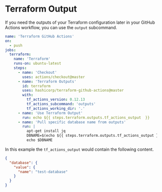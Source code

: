 # Terraform Output

If you need the outputs of your Terraform configuration later in your GitHub Actions workflow, you can use the `output` subcommand.

```yaml
name: 'Terraform GitHub Actions'
on:
  - push
jobs:
  terraform:
    name: 'Terraform'
    runs-on: ubuntu-latest
    steps:
      - name: 'Checkout'
        uses: actions/checkout@master
      - name: 'Terraform Outputs'
        id: terraform
        uses: hashicorp/terraform-github-actions@master
        with:
          tf_actions_version: 0.12.13
          tf_actions_subcommand: 'outputs'
          tf_actions_working_dir: '.'
      - name: 'Use Terraform Output'
        run: echo ${{ steps.terraform.outputs.tf_actions_output  }}
      - name: 'Pull specific database name from outputs'
        run: |
          apt-get install jq
          DBNAME=$(echo ${{ steps.terraform.outputs.tf_actions_output }} | jq -r '.database.value.name')
          echo $DBNAME
```

In this example the `tf_actions_output` would contain the following content.

```json
{
  "database": {
    "value": {
      "name": "test-database"
    }
  }
}
```
